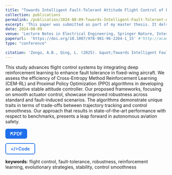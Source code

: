 ```yaml
---
title: "Towards Intelligent Fault-Tolerant Attitude Flight Control of Fixed-Wing Aircraft"
collection: publications
permalink: /publication/2024-08-09-Towards-Intelligent-Fault-Tolerant-Attitude Flight-Control-of-Fixed-Wing-Aircraft-number-1
excerpt: 'This paper was submitted as part of my master thesis. It delves into the use of Reinforcement Learning to enhance fault-tolerance in fixed-wing aircraft attitude flight control.'
date: 2024-08-09
venue: 'Lecture Notes in Electrical Engineering, Springer Nature, International Conference in Navigation Guidance and Control (ICGNC)'
paperurl:  'https://doi.org/10.1007/978-981-96-2264-1_15' #'http://academicpages.github.io/files/paper1.pdf'
type: "conference"

citation: 'Zongo, A.B., Qing, L. (2025). &quot;Towards Intelligent Fault-Tolerant Attitude Control of Fixed-Wing Aircraft.&quot; In: Yan, L., Duan, H., Deng, Y. (eds).<i>Advances in Guidance, Navigation and Control. ICGNC 2024</i>. Lecture Notes in Electrical Engineering, vol 1353. Springer, Singapore.'
---
```


This study advances flight control systems by integrating
deep reinforcement learning to enhance fault tolerance in fixed-wing aircraft.
We assess the efficiency of Cross-Entropy Method Reinforcement
Learning (CEM-RL) and Proximal Policy Optimization (PPO) algorithms
in developing an adaptive stable attitude controller. Our proposed
frameworks, focusing on smooth actuator control, showcase improved
robustness across standard and fault-induced scenarios. The algorithms
demonstrate unique traits in terms of trade-offs between trajectory tracking
and control smoothness. Our approach that results in state-of-the-art
performance with respect to benchmarks, presents a leap forward in autonomous
aviation safety.

<!-- [Find a draft of the paper here](https://alex-zongo.github.io/files/icgnc2024_paper_draft3.pdf) [</>Code](https://github.com/Alex-Zongo/rl_for_ftc.git) -->

<p>
  <a href="https://alex-zongo.github.io/files/icgnc2024_paper_draft3.pdf"
     target="_blank" rel="noopener noreferrer"
     style="display:inline-block;padding:0.45rem 0.9rem;margin-right:0.6rem;border-radius:6px;background: #1f6feb;color: #fff;text-decoration:none;font-weight:600">
    ⇱PDF
  </a>

  <a href="https://github.com/Alex-Zongo/rl_for_ftc.git"
     target="_blank" rel="noopener noreferrer"
     style="display:inline-block;padding:0.45rem 0.9rem;border-radius:6px;background:transparent;border:2px solid #1f6feb;color: #1f6feb;text-decoration:none;font-weight:600">
    </>Code
  </a>
</p>


**keywords**: flight control, fault-tolerance, robustness, reinforcement learning, evolutionary strategies, stability, control smoothness
